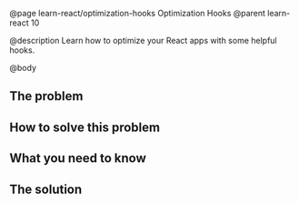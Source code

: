 @page learn-react/optimization-hooks Optimization Hooks
@parent learn-react 10

@description Learn how to optimize your React apps with some helpful hooks.

@body

## The problem


## How to solve this problem


## What you need to know


## The solution
